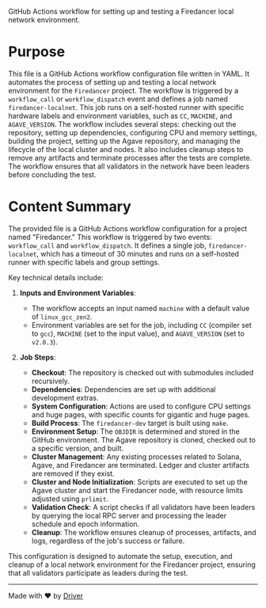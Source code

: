 <!--------------------------------------------------------------------------------->
<!-- IMPORTANT: This file is auto-generated by Driver (https://driver.ai). -------->
<!-- Manual edits may be overwritten on future commits. --------------------------->
<!--------------------------------------------------------------------------------->

GitHub Actions workflow for setting up and testing a Firedancer local network environment.

# Purpose
This file is a GitHub Actions workflow configuration file written in YAML. It automates the process of setting up and testing a local network environment for the `Firedancer` project. The workflow is triggered by a `workflow_call` or `workflow_dispatch` event and defines a job named `firedancer-localnet`. This job runs on a self-hosted runner with specific hardware labels and environment variables, such as `CC`, `MACHINE`, and `AGAVE_VERSION`. The workflow includes several steps: checking out the repository, setting up dependencies, configuring CPU and memory settings, building the project, setting up the Agave repository, and managing the lifecycle of the local cluster and nodes. It also includes cleanup steps to remove any artifacts and terminate processes after the tests are complete. The workflow ensures that all validators in the network have been leaders before concluding the test.
# Content Summary
The provided file is a GitHub Actions workflow configuration for a project named "Firedancer." This workflow is triggered by two events: `workflow_call` and `workflow_dispatch`. It defines a single job, `firedancer-localnet`, which has a timeout of 30 minutes and runs on a self-hosted runner with specific labels and group settings.

Key technical details include:

1. **Inputs and Environment Variables**:
   - The workflow accepts an input named `machine` with a default value of `linux_gcc_zen2`.
   - Environment variables are set for the job, including `CC` (compiler set to `gcc`), `MACHINE` (set to the input value), and `AGAVE_VERSION` (set to `v2.0.3`).

2. **Job Steps**:
   - **Checkout**: The repository is checked out with submodules included recursively.
   - **Dependencies**: Dependencies are set up with additional development extras.
   - **System Configuration**: Actions are used to configure CPU settings and huge pages, with specific counts for gigantic and huge pages.
   - **Build Process**: The `firedancer-dev` target is built using `make`.
   - **Environment Setup**: The `OBJDIR` is determined and stored in the GitHub environment. The Agave repository is cloned, checked out to a specific version, and built.
   - **Cluster Management**: Any existing processes related to Solana, Agave, and Firedancer are terminated. Ledger and cluster artifacts are removed if they exist.
   - **Cluster and Node Initialization**: Scripts are executed to set up the Agave cluster and start the Firedancer node, with resource limits adjusted using `prlimit`.
   - **Validation Check**: A script checks if all validators have been leaders by querying the local RPC server and processing the leader schedule and epoch information.
   - **Cleanup**: The workflow ensures cleanup of processes, artifacts, and logs, regardless of the job's success or failure.

This configuration is designed to automate the setup, execution, and cleanup of a local network environment for the Firedancer project, ensuring that all validators participate as leaders during the test.

---
Made with ❤️ by [Driver](https://www.driver.ai/)